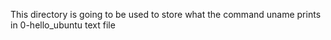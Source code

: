 This directory is going to be used to store what the command uname prints in 0-hello_ubuntu text file
